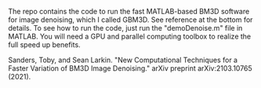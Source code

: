 The repo contains the code to run the fast MATLAB-based BM3D software
for image denoising, which I called GBM3D. See reference at the bottom for details.
To see how to run the code, just run the "demoDenoise.m" file in MATLAB. You will
need a GPU and parallel computing toolbox to realize the full speed up benefits.

Sanders, Toby, and Sean Larkin. "New Computational Techniques for a Faster Variation of BM3D Image Denoising." arXiv preprint arXiv:2103.10765 (2021).
